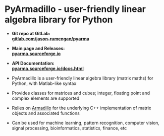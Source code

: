 # PyArmadillo - user-friendly linear algebra library for Python

* **Git repo at GitLab:**  
[**gitlab.com/jason-rumengan/pyarma**](https://gitlab.com/jason-rumengan/pyarma)  

* **Main page and Releases:**  
[**pyarma.sourceforge.io**](https://pyarma.sourceforge.io)

* **API Documentation:**  
[**pyarma.sourceforge.io/docs.html**](https://pyarma.sourceforge.io/docs.html)

* PyArmadillo is a user-friendly linear algebra library (matrix maths) for Python, with Matlab-like syntax
* Provides classes for matrices and cubes; integer, floating point and complex elements are supported
* Relies on [Armadillo](http://arma.sourceforge.net) for the underlying C++ implementation of matrix objects and associated functions
* Can be used for machine learning,  pattern recognition, computer vision, signal processing, bioinformatics, statistics, finance, etc
